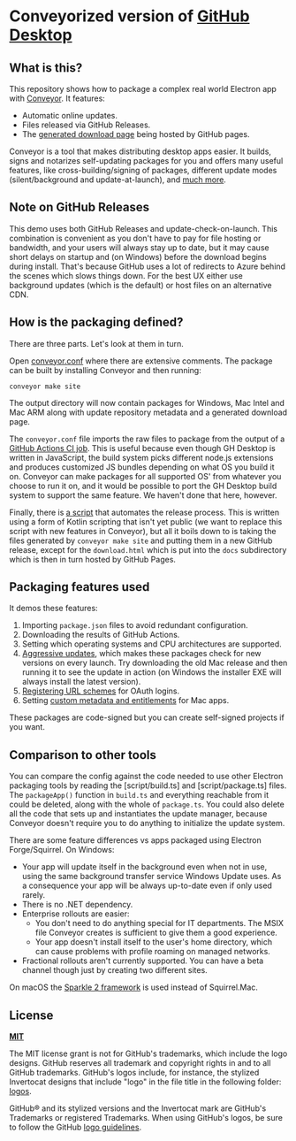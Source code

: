 # Conveyorized version of [GitHub Desktop](https://desktop.github.com)

## What is this?

This repository shows how to package a complex real world Electron app with [Conveyor](https://hydraulic.software/). It features:

- Automatic online updates.
- Files released via GitHub Releases.
- The [generated download page](https://hydraulic-software.github.io/github-desktop/download.html) being hosted by GitHub pages.

Conveyor is a tool that makes distributing desktop apps easier. It builds, signs and notarizes self-updating
packages for you and offers many useful features, like cross-building/signing of packages, different update modes (silent/background and
update-at-launch), and [much more](https://conveyor.hydraulic.dev/).

## Note on GitHub Releases

This demo uses both GitHub Releases and update-check-on-launch. This combination is convenient as you don't have to pay for file hosting or
bandwidth, and your users will always stay up to date, but it may cause short delays on startup and (on Windows) before the download begins
during install. That's because GitHub uses a lot of redirects to Azure behind the scenes which slows things down. For the best UX either use
background updates (which is the default) or host files on an alternative CDN.

## How is the packaging defined?

There are three parts. Let's look at them in turn.

Open [conveyor.conf](conveyor.conf) where there are extensive comments. The package can be built by installing Conveyor and 
then running:

```
conveyor make site
```

The output directory will now contain packages for Windows, Mac Intel and Mac ARM along with update repository metadata and a generated
download page.

The `conveyor.conf` file imports the raw files to package from the output of a [GitHub Actions CI job](.github/workflows/ci.yml). This is
useful because even though GH Desktop is written in JavaScript, the build system picks different node.js extensions and produces 
customized JS bundles depending on what OS you build it on. Conveyor can make packages for all supported OS' from whatever you choose to
run it on, and it would be possible to port the GH Desktop build system to support the same feature. We haven't done that here, however.

Finally, there is [a script](script/release-conveyorized.shell.kts) that automates the release process. This is written using a form of 
Kotlin scripting that isn't yet public (we want to replace this script with new features in Conveyor), but all it boils down to is taking
the files generated by `conveyor make site` and putting them in a new GitHub release, except for the `download.html` which is put into
the `docs` subdirectory which is then in turn hosted by GitHub Pages.

## Packaging features used

It demos these features:

1. Importing `package.json` files to avoid redundant configuration.
2. Downloading the results of GitHub Actions.
3. Setting which operating systems and CPU architectures are supported.
4. [Aggressive updates](https://conveyor.hydraulic.dev/5.0/configs/#update-modes), which makes these packages check for new versions on every launch. Try downloading the old Mac release and then
   running it to see the update in action (on Windows the installer EXE will always install the latest version).
5. [Registering URL schemes](https://conveyor.hydraulic.dev/5.0/configs/os-integration/#url-handlers-deep-linking) for OAuth logins.
6. Setting [custom metadata and entitlements](https://conveyor.hydraulic.dev/5.0/configs/os-integration/#custom-integrations) for Mac apps.

These packages are code-signed but you can create self-signed projects if you want.

## Comparison to other tools

You can compare the config against the code needed to use other Electron packaging tools by reading the [script/build.ts] and [script/package.ts] files.
The `packageApp()` function in `build.ts` and everything reachable from it could be deleted, along with the whole of `package.ts`. You could
also delete all the code that sets up and instantiates the update manager, because Conveyor doesn't require you to do anything to initialize
the update system.

There are some feature differences vs apps packaged using Electron Forge/Squirrel. On Windows:

* Your app will update itself in the background even when not in use, using the same background transfer service Windows Update
  uses. As a consequence your app will be always up-to-date even if only used rarely.
* There is no .NET dependency.
* Enterprise rollouts are easier:
  * You don't need to do anything special for IT departments. The MSIX file Conveyor creates is sufficient to give them a good experience. 
  * Your app doesn't install itself to the user's home directory, which can cause problems with profile roaming on managed networks.
* Fractional rollouts aren't currently supported. You can have a beta channel though just by creating two different sites.

On macOS the [Sparkle 2 framework](https://sparkle-project.org/) is used instead of Squirrel.Mac. 

## License

**[MIT](LICENSE)**

The MIT license grant is not for GitHub's trademarks, which include the logo
designs. GitHub reserves all trademark and copyright rights in and to all
GitHub trademarks. GitHub's logos include, for instance, the stylized
Invertocat designs that include "logo" in the file title in the following
folder: [logos](app/static/logos).

GitHub® and its stylized versions and the Invertocat mark are GitHub's
Trademarks or registered Trademarks. When using GitHub's logos, be sure to
follow the GitHub [logo guidelines](https://github.com/logos).
